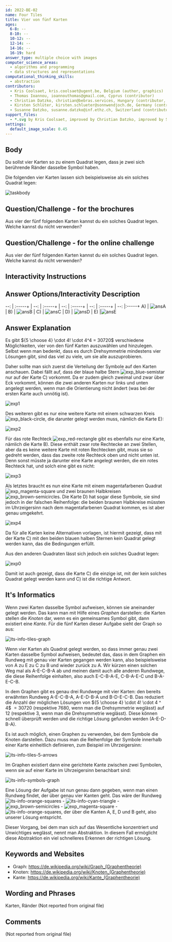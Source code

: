 ```yaml
---
id: 2022-BE-02
name: Four Tiles
title: Vier von fünf Karten
ages:
  6-8: --
  8-10: --
  10-12: --
  12-14: --
  14-16: --
  16-19: hard
answer_type: multiple choice with images
computer_science_areas:
  - algorithms and programming
  - data structures and representations
computational_thinking_skills:
  - abstraction
contributors:
  - Kris Coolsaet, kris.coolsaet@ugent.be, Belgium (author, graphics)
  - Thomas Ioannou, ioannouthomas@gmail.com, Cyprus (contributor)
  - Christian Datzko, christian@bebras.services, Hungary (contributor, translation from English into German, graphics)
  - Kirsten Schlüter, kirsten.schlueter@sonnwendjoch.de, Germany (contributor)
  - Susanne Datzko, susanne.datzko@inf.ethz.ch, Switzerland (contributor, graphics)
support_files:
  - *.svg by Kris Coolsaet, improved by Christian Datzko, improved by Susanne Datzko
settings:
  default_image_scale: 0.45
---
```


[taskbody]: graphics/2022-BE-02-taskbody.svg "Ausgangslage"
[ansA]: graphics/2022-BE-02-answerA.svg "Lösung A"
[ansB]: graphics/2022-BE-02-answerB.svg "Lösung B"
[ansC]: graphics/2022-BE-02-answerC.svg "Lösung C"
[ansD]: graphics/2022-BE-02-answerD.svg "Lösung D"
[ansE]: graphics/2022-BE-02-answerE.svg "Lösung E"
[exp0]: graphics/2022-BE-02-explanation0.svg "Erklärung 0"
[exp1]: graphics/2022-BE-02-explanation1.svg "Erklärung 1"
[exp2]: graphics/2022-BE-02-explanation2.svg "Erklärung 2" 
[exp3]: graphics/2022-BE-02-explanation3.svg "Erklärung 3"
[exp4]: graphics/2022-BE-02-explanation4.svg "Erklärung 4"
[exp_black-circle]: graphics/2022-BE-02-explanation_black-circle.svg "Erklärung schwarzer Kreis (inline(+0.4ex))"
[exp_blue-semistar]: graphics/2022-BE-02-explanation_blue-semistar.svg "Erklärung blauer Halbmond (inline(+0.4ex))"
[exp_brown-semicircles]: graphics/2022-BE-02-explanation_brown-semicircles.svg "Erklärung braune Halbkreise (inline(+0.4ex))"
[exp_magenta-square]: graphics/2022-BE-02-explanation_magenta-square.svg "Erklärung magentafarbenes Quadrat"
[exp_red-rectangle]: graphics/2022-BE-02-explanation_red-rectangle.svg "Erklärung rotes Rechteck (inline(+0.4ex))"
[its-info-cyan-triangle]: graphics/2022-BE-02-itsinformatics_cyan-triangle.svg "It's Informatics cyanfarbenes Dreieck (inline(+0.4ex))"
[its-info-orange-squares]: graphics/2022-BE-02-itsinformatics_orange-squares.svg "It's Informatics orangefarbene Quadrate (inline(+0.4ex))"
[its-info-symbols-graph]: graphics/2022-BE-02-itsinformatics_symbols-graph.svg "It's Informatics Symbole Graph"
[its-info-tiles-5-arrows]: graphics/2022-BE-02-itsinformatics_tiles-5-arrows.svg "It's Informatics Kacheln 5 Pfeile"
[its-info-tiles-graph]: graphics/2022-BE-02-itsinformatics_tiles-graph.svg "It's Informatics Kacheln-Grafik"


## Body

Du sollst vier Karten so zu einem Quadrat legen, dass je zwei sich berührende Ränder dasselbe Symbol haben.

Die folgenden vier Karten lassen sich beispielsweise als ein solches Quadrat legen:

![taskbody]

## Question/Challenge - for the brochures

Aus vier der fünf folgenden Karten kannst du ein solches Quadrat legen. Welche kannst du nicht verwenden?


## Question/Challenge - for the online challenge

Aus vier der fünf folgenden Karten kannst du ein solches Quadrat legen. Welche kannst du nicht verwenden?


## Interactivity Instructions

<!-- empty -->

## Answer Options/Interactivity Description

--: | :-----+ | --: | :-----+ | --: | :-----+ | --: | :-----+ | --: |:-----+
 A) | ![ansA] |  B) | ![ansB] |  C) | ![ansC] |  D) | ![ansD] | E)  |![ansE]


## Answer Explanation

Es gibt ${5 \choose 4}  \cdot 4! \cdot 4^4 = 30720$ verschiedene Möglichkeiten, vier von den fünf Karten auszuwählen und hinzulegen. Selbst wenn man bedenkt, dass es durch Drehsymmetrie mindestens vier Lösungen gibt, sind das viel zu viele, um sie alle auszuprobieren.

Daher sollte man sich zuerst die Verteilung der Symbole auf den Karten anschauen. Dabei fällt auf, dass der blaue halbe Stern ![exp_blue-semistar] nur auf der Karte C) vorkommt. Da er zudem gleich zweimal und zwar über Eck vorkommt, können die zwei anderen Karten nur links und unten angelegt werden, wenn man die Orientierung nicht ändert (was bei der ersten Karte auch unnötig ist).

![exp1]

Des weiteren gibt es nur eine weitere Karte mit einem schwarzen Kreis ![exp_black-circle], die darunter gelegt werden muss, nämlich die Karte E):

![exp2]

Für das rote Rechteck ![exp_red-rectangle] gibt es ebenfalls nur eine Karte, nämlich die Karte B). Diese enthält zwar rote Rechtecke an zwei Stellen, aber da es keine weitere Karte mit roten Rechtecken gibt, muss sie so gedreht werden, dass das zweite rote Rechteck oben und nicht unten ist. Denn sonst müsste ja darunter eine Karte angelegt werden, die ein rotes Rechteck hat, und solch eine gibt es nicht:

![exp3]

Als letztes braucht es nun eine Karte mit einem magentafarbenen Quadrat ![exp_magenta-square] und zwei braunen Halbkreisen ![exp_brown-semicircles]. Die Karte D) hat sogar diese Symbole, sie sind jedoch in der falschen Reihenfolge: die beiden braunen Halbkreise müssten im Uhrzeigersinn nach dem magentafarbenen Quadrat kommen, es ist aber genau umgekehrt.

![exp4]

Da für alle Karten keine Alternativen vorlagen, ist hiermit gezeigt, dass mit der Karte C) mit den beiden blauen halben Sternen kein Quadrat gelegt werden kann, das die Bedingungen erfüllt.

Aus den anderen Quadraten lässt sich jedoch ein solches Quadrat legen:

![exp0]

Damit ist auch gezeigt, dass die Karte C) die einzige ist, mit der kein solches Quadrat gelegt werden kann und C) ist die richtige Antwort.


## It's Informatics

Wenn zwei Karten dasselbe Symbol aufweisen, können sie aneinander gelegt werden. Das kann man mit Hilfe eines _Graphen_ darstellen: die Karten stellen die _Knoten_ dar, wenn es ein gemeinsames Symbol gibt, dann existiert eine _Kante_. Für die fünf Karten dieser Aufgabe sieht der Graph so aus:

![its-info-tiles-graph]

Wenn vier Karten als Quadrat gelegt werden, so dass immer genau zwei Karten dasselbe Symbol aufweisen, bedeutet das, dass in dem Graphen ein Rundweg mit genau vier Karten gegangen werden kann, also beispielsweise von A zu E zu C zu B und wieder zurück zu A. Wir kürzen einen solchen Weg mal als A-E-C-B-A ab und meinen damit auch alle anderen Rundwege, die diese Reihenfolge einhalten, also auch E-C-B-A-E, C-B-A-E-C und B-A-E-C-B.

In dem Graphen gibt es genau drei Rundwege mit vier Karten: den bereits erwähnten Rundweg A-E-C-B-A, A-E-D-B-A und B-D-E-C-B. Das reduziert die Anzahl der möglichen Lösungen von ${5 \choose 4}  \cdot 4! \cdot 4 ^ 4$ $= 30720$ (respektive $7680$, wenn man die Drehsymmetrie weglässt) auf $12$ (respektive $3$, wenn man die Drehsymmetrie weglässt). Diese können schnell überprüft werden und die richtige Lösung gefunden werden (A-E-D-B-A).

Es ist auch möglich, einen Graphen zu verwenden, bei dem Symbole die Knoten darstellen. Dazu muss man die Reihenfolge der Symbole innerhalb einer Karte einheitlich definieren, zum Beispiel im Uhrzeigersinn:



![its-info-tiles-5-arrows]

Im Graphen existiert dann eine gerichtete Kante zwischen zwei Symbolen, wenn sie auf einer Karte im Uhrzeigersinn benachbart sind:

![its-info-symbols-graph]

Eine Lösung der Aufgabe ist nun genau dann gegeben, wenn man einen Rundweg findet, der über genau vier Kanten geht. Das wäre der Rundweg ![its-info-orange-squares] - ![its-info-cyan-triangle] - ![exp_brown-semicircles] - ![exp_magenta-square] - ![its-info-orange-squares], der über die Kanten A, E, D und B geht, also unserer Lösung entspricht.

Dieser Vorgang, bei dem man sich auf das Wesentliche konzentriert und Unwichtiges weglässt, nennt man Abstraktion. In diesem Fall ermöglicht diese Abstraktion ein viel schnelleres Erkennen der richtigen Lösung.


## Keywords and Websites

 - Graph: https://de.wikipedia.org/wiki/Graph_(Graphentheorie)
 - Knoten: https://de.wikipedia.org/wiki/Knoten_(Graphentheorie)
 - Kante: https://de.wikipedia.org/wiki/Kante_(Graphentheorie)



## Wording and Phrases
Karten, Ränder
(Not reported from original file)


## Comments

(Not reported from original file)
